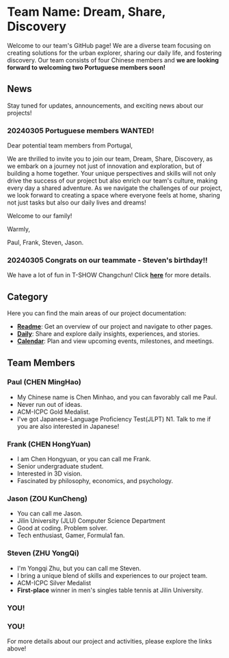 # Team Name: Dream, Share, Discovery

Welcome to our team's GitHub page! We are a diverse team focusing on creating solutions for the urban explorer, sharing our daily life, and fostering discovery. Our team consists of four Chinese members and **we are looking forward to welcoming two Portuguese members soon!**

## News

Stay tuned for updates, announcements, and exciting news about our projects!

### **20240305 Portuguese members WANTED!**

Dear potential team members from Portugal,

We are thrilled to invite you to join our team, Dream, Share, Discovery, as we embark on a journey not just of innovation and exploration, but of building a home together. Your unique perspectives and skills will not only drive the success of our project but also enrich our team's culture, making every day a shared adventure. As we navigate the challenges of our project, we look forward to creating a space where everyone feels at home, sharing not just tasks but also our daily lives and dreams!

Welcome to our family!

Warmly,

Paul, Frank, Steven, Jason.

### 20240305 Congrats on our teammate - Steven's birthday!!

We have a lot of fun in T-SHOW Changchun! Click [**here**](./DAILY.md) for more details.

## Category

Here you can find the main areas of our project documentation:

* [**Readme**](./README.md): Get an overview of our project and navigate to other pages.
* [**Daily**](./DAILY.md): Share and explore daily insights, experiences, and stories.
* [**Calendar**](./CALENDER.md): Plan and view upcoming events, milestones, and meetings.

## Team Members

### Paul (CHEN MingHao)

* My Chinese name is Chen Minhao, and you can favorably call me Paul.
* Never run out of ideas.
* ACM-ICPC Gold Medalist.
* I've got Japanese-Language Proficiency Test(JLPT) N1. Talk to me if you are also interested in Japanese!

### Frank (CHEN HongYuan)

* I am Chen Hongyuan, or you can call me Frank.
* Senior undergraduate student.
* Interested in 3D vision.
* Fascinated by philosophy, economics, and psychology.

### Jason (ZOU KunCheng)

* You can call me Jason.
* Jilin University (JLU) Computer Science Department 
* Good at coding. Problem solver.
* Tech enthusiast, Gamer, Formula1 fan. 

### Steven (ZHU YongQi)

*  I'm Yongqi Zhu, but you can call me Steven.
*  I bring a unique blend of skills and experiences to our project team.
*  ACM-ICPC Silver Medalist
*  **First-place** winner in men's singles table tennis at Jilin University.

### YOU!

### YOU!

For more details about our project and activities, please explore the links above!

